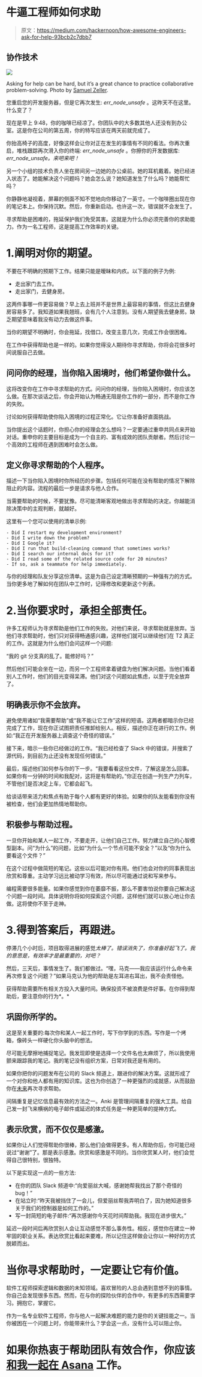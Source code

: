 # 牛逼工程师如何求助

> 原文：<https://medium.com/hackernoon/how-awesome-engineers-ask-for-help-93bcb2c7dbb7>

## **协作技术**

![](img/a5afd0fd854bcc9b49ecda6b72346238.png)

Asking for help can be hard, but it’s a great chance to practice collaborative problem-solving. Photo by [Samuel Zeller](https://unsplash.com/photos/_es6l-aPDA0?utm_source=unsplash&utm_medium=referral&utm_content=creditCopyText).

您重启您的开发服务器，但是它再次发生: *err_node_unsafe* 。这昨天不在这里。什么变了？

现在是早上 9:48，你的咖啡已经凉了。你团队中的大多数其他人还没有到办公室。这是你在公司的第五周，你的特写应该在两天前就完成了。

你抬高椅子的高度，好像这样会让你对正在发生的事情有不同的看法。你再次重启，堆栈跟踪再次滑入你的终端: *err_node_unsafe* 。你擦你的开发数据库: *err_node_unsafe。来吧来吧！*

另一个小组的技术负责人坐在房间另一边她的办公桌前。她的耳机戴着。她已经进入状态了。她能解决这个问题吗？她会怎么说？她知道发生了什么吗？她能帮忙吗？

你静静地凝视着，屏幕的侧面不知不觉地向你移动了一英寸。一个咖啡圈出现在你的笔记本上。你保持沉默。然后，你重新启动。也许这一次，错误就不会发生了。

寻求帮助是困难的，拖延保护我们免受其害。这就是为什么你必须完善你的求助能力。作为一名工程师，这是提高工作效率的关键。

# 1.阐明对你的期望。

不要在不明确的预期下工作。结果只能是暧昧和内疚。以下面的例子为例:

*   走出家门去工作。
*   走出家门，去健身房。

这两件事哪一件更容易做？早上去上班并不是世界上最容易的事情，但这比去健身房容易多了。我知道如果我翘班，会有几个人注意到。没有人期望我去健身房。缺乏期望意味着我没有动力去做这件事。

当你的期望不明确时，你会拖延，找借口，改变主意几次，完成工作会很困难。

在工作中获得帮助也是一样的。如果你觉得没人期待你寻求帮助，你将会花很多时间说服自己去做。

## 问问你的经理，当你陷入困境时，他们希望你做什么。

这将改变你在工作中寻求帮助的方式。问问你的经理，当你陷入困境时，你应该怎么做。在那次谈话之后，你会开始认为畅通无阻是你工作的一部分，而不是你工作的失败。

讨论如何获得帮助使你陷入困境的过程正常化。它让你准备好直面挑战。

当你提出这个话题时，你担心你的经理会怎么想吗？一定要通过重申共同点来开始对话。重申你的主要目标是成为一个自主的、富有成效的团队贡献者。然后讨论一个高效的工程师在遇到困难时会怎么做。

## 定义你寻求帮助的个人程序。

描述一下当你陷入困境时你所经历的步骤。包括任何可能在没有帮助的情况下解除阻止的内容。流程的最后一步是请求与他人合作。

当需要帮助的时候，不要犹豫。尽可能清晰客观地做出寻求帮助的决定。你越能消除决策中的主观判断，就越好。

这里有一个您可以使用的清单示例:

```
- Did I restart my development environment?
- Did I write down the problem?
- Did I Google it?
- Did I run that build-cleaning command that sometimes works?
- Did I search our internal docs for it?
- Did I read some of the related source code for 20 minutes?
- If so, ask a teammate for help immediately.
```

与你的经理和队友分享这份清单。这是为自己设定清晰预期的一种强有力的方式。当你更多地了解如何在团队中工作时，记得修改和更新这个列表。

# 2.当你要求时，承担全部责任。

许多工程师认为寻求帮助是他们工作的失败。对他们来说，寻求帮助就是放弃。当他们寻求帮助时，他们只对获得畅通感兴趣，这样他们就可以继续他们在 T2 真正的工作。这就是为什么他们会问这样一个问题:

“我的 git 分支真的乱了。能修好吗？”

然后他们可能会坐在一边，而另一个工程师拿着键盘为他们解决问题。当他们看着别人工作时，他们的目光变得呆滞。他们对这个问题如此焦虑，以至于完全放弃了。

## **明确表示你不会放弃。**

避免使用诸如“我需要帮助”或“我不能让它工作”这样的短语。这两者都暗示你已经完成了工作，现在你正试图把责任推卸给别人。相反，描述你正在进行的工作。例如:“我正在开发服务器上调查这个奇怪的错误。”

接下来，暗示一些你已经做过的工作。“我已经检查了 Slack 中的错误，并搜索了源代码，到目前为止还没有发现任何错误。”

最后，描述他们如何参与你的下一步。“我要看看这份文件，了解这是怎么回事。如果你有一分钟的时间和我配对，这将是有帮助的。”你正在创造一列生产力列车，不管他们是否决定上车，它都会起飞。

给谈话带来活力和焦点有助于每个人都有更好的体验。如果你的队友能看到你没有被检查，他们会更加热情地帮助你。

## 积极参与帮助过程。

一旦你开始和某人一起工作，不要走开，让他们自己工作。努力建立自己的心智模型副本。问“为什么”的问题，比如“为什么一个节点可能不安全？”以及“你为什么要看这个文件？”

在这个过程中做简短的笔记。这些以后可能对你有用。他们也会对你的同事表现出欣赏和尊重。主动学习远比被动学习有效，所以尽可能通过说和写来参与。

编程需要很多能量。如果你感觉到你在萎靡不振，那么不要害怕说你要自己解决这个问题一段时间。具体说明你将如何探索这个问题，这样他们就可以放心地让你去做。这将使你不至于走神。

# 3.得到答案后，再跟进。

停滞几个小时后，项目取得进展的感觉*太棒了。错误消失了，你准备好起飞了。我的意思是，有效率才是最重要的，对吧？*

然后，三天后，事情发生了。我们都做过。“嘿，马克——我应该运行什么命令来再次修复这个问题？”如果马克认为他的帮助是左耳进右耳出，我不会责怪他。

获得帮助需要所有相关方投入大量时间。确保投资不被浪费是件好事。在你得到帮助后，要注意你的行为*。*

## 巩固你所学的。

这是至关重要的:每次你和某人一起工作时，写下你学到的东西。写作是一个烤箱，像砖头一样硬化你头脑中的想法。

尽可能无摩擦地捕捉笔记。我发现即使是选择一个文件名也太麻烦了，所以我使用颤来跟踪我的笔记。我的笔记没有组织方案，日常对我还是有用的。

如果你把你的问题发布在公司的 Slack 频道上，跟进你的解决方案。这就形成了一个对你和他人都有用的知识库。这也为你创造了一种更强烈的成就感，从而鼓励你在[未来](https://hackernoon.com/tagged/future)再次寻求帮助。

间隔重复是记忆信息最有效的方法之一。Anki 是管理间隔重复的强大工具。给自己发一封飞来横祸的电子邮件或延迟的体式任务是一种更简单的提神方式。

## 表示欣赏，而不仅仅是感激。

如果你让人们觉得帮助你很棒，那么他们会做得更多。有人帮助你后，你可能已经说过“谢谢”了。那是表示感激。欣赏和感激是不同的。当你欣赏某人时，他们会觉得自己很特别，很独特。

以下是实现这一点的一些方法:

*   在你的团队 Slack 频道中:“向爱丽丝大喊，感谢她帮我找出了那个奇怪的 bug！”
*   在站立时:“昨天我被挡住了一会儿，但爱丽丝帮我弄明白了，因为她知道很多关于我们的控制器是如何工作的。”
*   写一封简短的电子邮件:“再次感谢你今天花时间帮助我。我现在进步很大。”

延迟一段时间后再欣赏别人会让互动感觉不那么事务性。相反，感觉你在建立一种牢固的职业关系。表达欣赏比看起来要难，所以记住这样做会让你以一种好的方式脱颖而出。

# 当你寻求帮助时，一定要让它有价值。

软件工程师探索逻辑和数据的未知领域。喜欢冒险的人总会遇到意想不到的事情。你自己会发现很多东西。然而，在与你的探险伙伴的合作中，有更多的东西需要学习。拥抱它，掌握它。

作为一名专业软件工程师，你与他人一起解决难题的能力是你的关键技能之一。当你被困在一个问题上时，你能带来什么？学会这一点，没有什么可以阻止你。

# 如果你热衷于帮助团队有效合作，你应该[和我一起在 Asana](https://asana.com/jobs/engineering?utm_source=medium&utm_medium=blog&utm_content=ask-for-help) 工作。